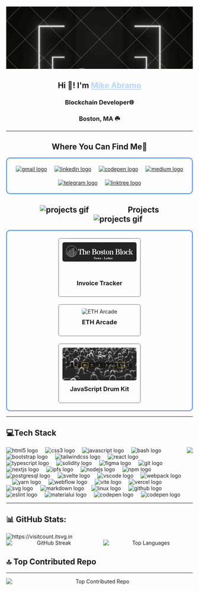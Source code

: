 <div align="center">

[![MasterHead](/banner.gif)](https://blogbytes.eth.limo)

</div>

<h2 align="center">Hi 👋! I'm <span style="color: #2285f4; text-decoration: underline; animation: blink 1.5s infinite;">Mike Abramo</span></h2>
<h3 align="center">Blockchain Developer🌐</h3> 
<h3 align="center">Boston, MA ☘️</h3>

<style>
  @keyframes blink {
    50% {
      opacity: 0;
    }
  }
</style>

<hr />

<h2 align="center">Where You Can Find Me🔎</h2>
<div align="center" style="display: flex; flex-wrap: wrap; justify-content: center; gap: 20px; border: 2px solid #4285f4; padding: 20px; border-radius: 10px;">

  <a href="mailto:mabramo11@protonmail.com" target="_blank">
    <img src="https://img.shields.io/badge/ProtonMail-8B89CC?style=for-the-badge&logo=protonmail&logoColor=white" height="35" alt="gmail logo" />
  </a>

  <a href="https://www.linkedin.com/in/michael-abramo/" target="_blank">
    <img src="https://img.shields.io/static/v1?message=LinkedIn&logo=linkedin&label=&color=0077B5&logoColor=white&labelColor=&style=for-the-badge" height="35" alt="linkedin logo" />
  </a>

  <a href="https://codepen.io/sonnymonroe" target="_blank">
    <img src="https://img.shields.io/static/v1?message=Codepen&logo=codepen&label=&color=000000&logoColor=white&labelColor=&style=for-the-badge" height="35" alt="codepen logo" />
  </a>

  <a href="https://medium.com/@mabramo11" target="_blank">
    <img src="https://img.shields.io/static/v1?message=Medium&logo=medium&label=&color=12100E&logoColor=white&labelColor=&style=for-the-badge" height="35" alt="medium logo" />
  </a>

  <a href="https://t.me/MikeAbramo" target="_blank">
    <img src="https://img.shields.io/static/v1?message=Telegram&logo=telegram&label=&color=2CA5E0&logoColor=white&labelColor=&style=for-the-badge" height="35" alt="telegram logo" />
  </a>

  <a href="https://linktr.ee/your-linktree-username" target="_blank">
    <img src="https://img.shields.io/static/v1?message=Linktree&logo=linktree&label=&color=1de9b6&logoColor=white&labelColor=&style=for-the-badge" height="35" alt="linktree logo" />
  </a>

</div>
<div>
  <h2 align="center">
  <img src="https://camo.githubusercontent.com/d2ff3eb4e300b4366924419b7894d9fc33842e563f08c74f24eae4b193a4f07e/68747470733a2f2f6d656469612e67697068792e636f6d2f6d656469612f54456e586b637348725034596564436868412f67697068792e676966" alt="projects gif" height="40" style="margin-right: 100px;"/>
    <span> Projects </span> <img src="https://camo.githubusercontent.com/d2ff3eb4e300b4366924419b7894d9fc33842e563f08c74f24eae4b193a4f07e/68747470733a2f2f6d656469612e67697068792e636f6d2f6d656469612f54456e586b637348725034596564436868412f67697068792e676966" alt="projects gif" height="40" style="margin-left: 100px;"/>
  </h2>

  <div align="center" style="display: flex; flex-wrap: wrap; justify-content: center; border: 2px solid #4285f4; padding: 10px; border-radius: 10px;">
    <a href="https://github.com/SonnyMonroe/SmallBiz-Financial-Management-Portal" style="text-decoration: none; color: inherit;">
      <div style="border: 1px solid #6a737d; border-radius: 5px; padding: 10px; margin: 10px; width: 200px; text-align: center;">
        <img src="https://github.com/SonnyMonroe/SmallBiz-Financial-Management-Portal/blob/main/app/ui/TheBostonBlockNewsLetter.png?raw=true" alt="Invoice Tracker" style="max-width: 100%; height: auto; border-radius: 5px;">
        <h3 style="margin-top: 45px;">Invoice Tracker</h3>
      </div>
    </a>
    <a href="https://github.com/SonnyMonroe/EthIDRetroGameEmulator_Latest" style="text-decoration: none; color: inherit;">
      <div style="border: 1px solid #6a737d; border-radius: 5px; padding: 10px; margin: 10px; width: 200px; text-align: center;">
        <img src="https://d112y698adiu2z.cloudfront.net/photos/production/software_photos/002/460/851/datas/original.png" alt="ETH Arcade" style="max-width: 100%; height: auto; border-radius: 5px;">
        <h3 style="margin-top: 10px;">ETH Arcade</h3>
      </div>
    </a>
    <a href="https://github.com/SonnyMonroe/JavaScript_Drum_Kit/tree/master" style="text-decoration: none; color: inherit;">
      <div style="border: 1px solid #6a737d; border-radius: 5px; padding: 10px; margin: 10px; width: 200px; text-align: center;">
        <img src="https://github.com/SonnyMonroe/JavaScript_Drum_Kit/blob/master/screenshot.png?raw=true" alt="JavaScript Drum Kit" style="max-width: 100%; height: auto; border-radius: 5px;">
        <h3 style="margin-top: 10px;">JavaScript Drum Kit</h3>
      </div>
    </a>

  </div>
</div>

<hr />

## 💻Tech Stack

<img align="right" height="150" src="https://user-images.githubusercontent.com/74038190/229223156-0cbdaba9-3128-4d8e-8719-b6b4cf741b67.gif" />
<div align="left">
  <img src="https://cdn.simpleicons.org/html5/E34F26" height="30" alt="html5 logo"  />
  <img width="12" />
  <img src="https://cdn.simpleicons.org/css3/1572B6" height="30" alt="css3 logo"  />
  <img width="12" />
  <img src="https://cdn.jsdelivr.net/gh/devicons/devicon/icons/javascript/javascript-plain.svg" height="30" alt="javascript logo"  />
  <img width="12" />
  <img src="https://skillicons.dev/icons?i=bash" height="30" alt="bash logo"  />
  <img width="12" />
  <img src="https://cdn.simpleicons.org/bootstrap/7952B3" height="30" alt="bootstrap logo"  />
  <img width="12" />
  <img src="https://cdn.simpleicons.org/tailwindcss/06B6D4" height="30" alt="tailwindcss logo"  />
  <img width="12" />
  <img src="https://cdn.jsdelivr.net/gh/devicons/devicon/icons/react/react-original.svg" height="30" alt="react logo"  />
  <img width="12" />
  <img src="https://cdn.simpleicons.org/typescript/3178C6" height="30" alt="typescript logo"  />
  <img width="12" />
  <img src="https://skillicons.dev/icons?i=solidity" height="30" alt="solidity logo"  />
  <img width="12" />
  <img src="https://cdn.jsdelivr.net/gh/devicons/devicon/icons/figma/figma-original.svg" height="30" alt="figma logo"  />
  <img width="12" />
  <img src="https://cdn.simpleicons.org/git/F05032" height="30" alt="git logo"  />
  <img width="12" />
  <img src="https://skillicons.dev/icons?i=nextjs" height="30" alt="nextjs logo"  />
  <img width="12" />
  <img src="https://cdn.simpleicons.org/ipfs/65C2CB" height="30" alt="ipfs logo"  />
  <img width="12" />
  <img src="https://cdn.jsdelivr.net/gh/devicons/devicon/icons/nodejs/nodejs-original.svg" height="30" alt="nodejs logo"  />
  <img width="12" />
  <img src="https://cdn.jsdelivr.net/gh/devicons/devicon/icons/npm/npm-original-wordmark.svg" height="30" alt="npm logo"  />
  <img width="12" />
  <img src="https://cdn.simpleicons.org/postgresql/4169E1" height="30" alt="postgresql logo"  />
  <img width="12" />
  <img src="https://cdn.jsdelivr.net/gh/devicons/devicon/icons/svelte/svelte-original.svg" height="30" alt="svelte logo"  />
  <img width="12" />
  <img src="https://cdn.simpleicons.org/visualstudiocode/007ACC" height="30" alt="vscode logo"  />
  <img width="12" />
  <img src="https://cdn.simpleicons.org/webpack/8DD6F9" height="30" alt="webpack logo"  />
  <img width="12" />
  <img src="https://cdn.simpleicons.org/yarn/2C8EBB" height="30" alt="yarn logo"  />
  <img width="12" />
  <img src="https://skillicons.dev/icons?i=webflow" height="30" alt="webflow logo"  />
  <img width="12" />
  <img src="https://skillicons.dev/icons?i=vite" height="30" alt="vite logo"  />
  <img width="12" />
  <img src="https://skillicons.dev/icons?i=vercel" height="30" alt="vercel logo"  />
  <img width="12" />
  <img src="https://skillicons.dev/icons?i=svg" height="30" alt="svg logo"  />
  <img width="12" />
  <img src="https://skillicons.dev/icons?i=md" height="30" alt="markdown logo"  />
  <img width="12" />
  <img src="https://cdn.jsdelivr.net/gh/devicons/devicon/icons/linux/linux-original.svg" height="30" alt="linux logo"  />
  <img width="12" />
  <img src="https://skillicons.dev/icons?i=github" height="30" alt="github logo"  />
  <img width="12" />
  <img src="https://cdn.jsdelivr.net/gh/devicons/devicon/icons/eslint/eslint-original.svg" height="30" alt="eslint logo"  />
  <img width="12" />
  <img src="https://cdn.jsdelivr.net/gh/devicons/devicon/icons/materialui/materialui-original.svg" height="30" alt="materialui logo"  />
  <img width="12" />
  <img src="https://cdn.simpleicons.org/codepen/fff" height="30" alt="codepen logo"  />
    <img width="12" />
 <img src="https://cdn.simpleicons.org/notion/fff" height="25" alt="codepen logo"  />
</div>
<hr />

<div align="start">

## 📊 GitHub Stats:

<img src="https://visitcount.itsvg.in/api?id=sonnymonroe&icon=0&color=9" alt=https://visitcount.itsvg.in />
</div>
<div align="center" style="display: flex; justify-content: space-between;">
  <img src="https://github-readme-streak-stats.herokuapp.com/?user=sonnymonroe&theme=tokyonight&hide_border=false" alt="GitHub Streak" style="width: 48%;">
  
  <div style="width: 4%;"></div> <!-- Adjust the width of the gap as needed -->

  <img src="https://github-readme-stats.vercel.app/api/top-langs/?username=sonnymonroe&theme=tokyonight&hide_border=false&include_all_commits=true&count_private=true&layout=compact" alt="Top Languages" style="width: 48%;">

</div>

## 🔝 Top Contributed Repo

---

<div align="center" style="display: flex; justify-content: start;">

  <img src="https://github-contributor-stats.vercel.app/api?username=sonnymonroe&limit=10&theme=tokyonight&combine_all_yearly_contributions=true" alt="Top Contributed Repo" style="width: 100%;">

</div>
